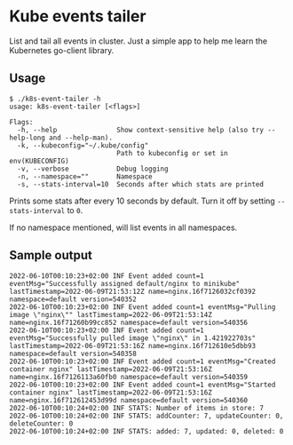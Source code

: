# Kube events tailer

List and tail all events in cluster. Just a simple app to help me learn the Kubernetes go-client library.

## Usage

```shell-session
$ ./k8s-event-tailer -h
usage: k8s-event-tailer [<flags>]

Flags:
  -h, --help               Show context-sensitive help (also try --help-long and --help-man).
  -k, --kubeconfig="~/.kube/config"  
                           Path to kubeconfig or set in env(KUBECONFIG)
  -v, --verbose            Debug logging
  -n, --namespace=""       Namespace
  -s, --stats-interval=10  Seconds after which stats are printed

```

Prints some stats after every 10 seconds by default. Turn it off by setting `--stats-interval` to `0`.

If no namespace mentioned, will list events in all namespaces.

## Sample output

```text
2022-06-10T00:10:23+02:00 INF Event added count=1 eventMsg="Successfully assigned default/nginx to minikube" lastTimestamp=2022-06-09T21:53:12Z name=nginx.16f7126032cf0392 namespace=default version=540352
2022-06-10T00:10:23+02:00 INF Event added count=1 eventMsg="Pulling image \"nginx\"" lastTimestamp=2022-06-09T21:53:14Z name=nginx.16f71260b99cc852 namespace=default version=540356
2022-06-10T00:10:23+02:00 INF Event added count=1 eventMsg="Successfully pulled image \"nginx\" in 1.421922703s" lastTimestamp=2022-06-09T21:53:16Z name=nginx.16f712610e5dbb93 namespace=default version=540358
2022-06-10T00:10:23+02:00 INF Event added count=1 eventMsg="Created container nginx" lastTimestamp=2022-06-09T21:53:16Z name=nginx.16f7126113a60fb0 namespace=default version=540359
2022-06-10T00:10:23+02:00 INF Event added count=1 eventMsg="Started container nginx" lastTimestamp=2022-06-09T21:53:16Z name=nginx.16f712612453d99d namespace=default version=540360
2022-06-10T00:10:24+02:00 INF STATS: Number of items in store: 7
2022-06-10T00:10:24+02:00 INF STATS: addCounter: 7, updateCounter: 0, deleteCounter: 0
2022-06-10T00:10:24+02:00 INF STATS: added: 7, updated: 0, deleted: 0
```

